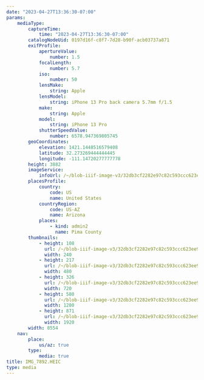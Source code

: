 ```yaml
---
date: "2023-04-27T13:36:30-07:00"
params:
    mediaType:
        captureTime:
            time: "2023-04-27T13:36:30-07:00"
        catalogNodeUid: 0197d16f-c8f7-7d28-b90f-acb03737a871
        exifProfile:
            apertureValue:
                number: 1.5
            focalLength:
                number: 5.7
            iso:
                number: 50
            lensMake:
                string: Apple
            lensModel:
                string: iPhone 13 Pro back camera 5.7mm f/1.5
            make:
                string: Apple
            model:
                string: iPhone 13 Pro
            shutterSpeedValue:
                number: 6578.947369805745
        geoCoordinates:
            elevation: 1421.1448516579408
            latitude: 32.273269444444445
            longitude: -111.14720277777778
        height: 3882
        imageService:
            infoUrl: /~/blob-iiif-image-v3/32db3cf2282e97c82c593ccc623ee938fb63990a83f67e12ce90389fc8d4b5b5/info.json
        placesProfile:
            country:
                code: US
                name: United States
            countryRegion:
                code: US-AZ
                name: Arizona
            places:
                - kind: admin2
                  name: Pima County
        thumbnails:
            - height: 108
              url: /~/blob-iiif-image-v3/32db3cf2282e97c82c593ccc623ee938fb63990a83f67e12ce90389fc8d4b5b5/full/240%2C108/0/default.jpg
              width: 240
            - height: 217
              url: /~/blob-iiif-image-v3/32db3cf2282e97c82c593ccc623ee938fb63990a83f67e12ce90389fc8d4b5b5/full/480%2C217/0/default.jpg
              width: 480
            - height: 326
              url: /~/blob-iiif-image-v3/32db3cf2282e97c82c593ccc623ee938fb63990a83f67e12ce90389fc8d4b5b5/full/720%2C326/0/default.jpg
              width: 720
            - height: 580
              url: /~/blob-iiif-image-v3/32db3cf2282e97c82c593ccc623ee938fb63990a83f67e12ce90389fc8d4b5b5/full/1280%2C580/0/default.jpg
              width: 1280
            - height: 871
              url: /~/blob-iiif-image-v3/32db3cf2282e97c82c593ccc623ee938fb63990a83f67e12ce90389fc8d4b5b5/full/1920%2C871/0/default.jpg
              width: 1920
        width: 8554
    nav:
        place:
            us/az: true
        type:
            media: true
title: IMG_7892.HEIC
type: media
---
```

